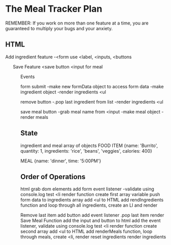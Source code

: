 # The Meal Tracker Plan

REMEMBER: If you work on more than one feature at a time, you are guaranteed to multiply your bugs and your anxiety.

## HTML

Add ingredient feature -<form
use <label, <inputs, <buttons

<ul for listing ingredients
Remove feature
<remove button

Save Feature
<save button
<input for meal

<ul to list the meals

## Events

form submit
-make new formData object to access form data
-make ingredient object
-render ingredients <ul

remove button
-.pop last ingredient from list
-render ingredients <ul

save meal button
-grab meal name from <input
-make meal object
-render meals

## State

ingredient and meal array of objects
FOOD ITEM {name: 'Burrito', quantity: 1, ingredients: 'rice', 'beans', 'veggies', calories: 400}

MEAL {name: 'dinner', time: '5:00PM'}

## Order of Operations

html
grab dom elements
add form event listener -validate using console.log
test <li render function
create first array variable
push form data to ingredients array
add <ul to HTML
add rendIngredients function and loop through all ingredients, create an LI and render

Remove last item
add button
add event listener
.pop last item
render
Save Meal Function
add the input and button to html
add the event listener, validate using console.log
test <li render function
create second array
add <ul to HTML
add renderMeals function, loop through meals, create <li, render
reset ingredients
render ingredients
